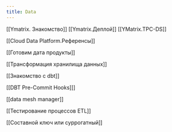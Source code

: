 ```yaml
---
title: Data
---
```

[[Ymatrix. Знакомство]]
[[Ymatrix.Деплой]]
[[YMatrix.TPC-DS]]

[[Cloud Data Platform.Референсы]]

[[Готовим дата продукты]]

[[Трансформация хранилища данных]]

[[Знакомство с dbt]]

[[DBT Pre-Commit Hooks]]]

[[data mesh manager]]

[[Тестирование процессов ETL]]

[[Составной ключ или суррогатный]]








